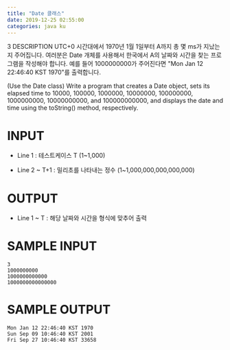 ```yaml
---
title: "Date 클래스"
date: 2019-12-25 02:55:00
categories: java ku
---
```

3 
DESCRIPTION
UTC+0 시간대에서 1970년 1월 1일부터 A까지 총 몇 ms가 지났는지 주어집니다. 여러분은 Date 개체를 사용해서 한국에서 A의 날짜와 시간을 찾는 프로그램을 작성해야 합니다. 예를 들어 1000000000가 주어진다면 "Mon Jan 12 22:46:40 KST 1970"를 출력합니다.

(Use the Date class) Write a program that creates a Date object, sets its elapsed time to 10000, 100000, 1000000, 10000000, 100000000, 1000000000, 10000000000, and 100000000000, and displays the date and time using the toString() method, respectively.

# INPUT
* Line 1 : 테스트케이스 T (1~1,000)

* Line 2 ~ T+1 : 밀리초를 나타내는 정수 (1~1,000,000,000,000,000)

# OUTPUT
* Line 1 ~ T : 해당 날짜와 시간을 형식에 맞추어 출력

 
# SAMPLE INPUT
```
3
1000000000
1000000000000
1000000000000000
```

# SAMPLE OUTPUT
```
Mon Jan 12 22:46:40 KST 1970
Sun Sep 09 10:46:40 KST 2001
Fri Sep 27 10:46:40 KST 33658
```

<script src="https://gist.github.com/DetegiCE/b71d121a3906361be2ed05d8f596fa08.js"></script>
